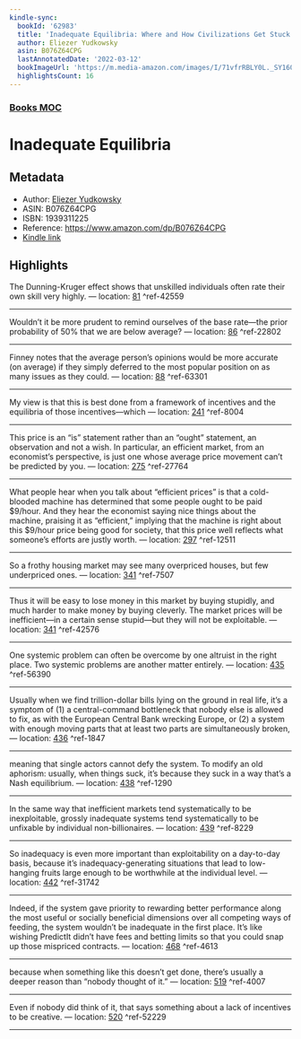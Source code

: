 ```yaml
---
kindle-sync:
  bookId: '62983'
  title: 'Inadequate Equilibria: Where and How Civilizations Get Stuck'
  author: Eliezer Yudkowsky
  asin: B076Z64CPG
  lastAnnotatedDate: '2022-03-12'
  bookImageUrl: 'https://m.media-amazon.com/images/I/71vfrRBLY0L._SY160.jpg'
  highlightsCount: 16
---
```

### [Books MOC](Books%20MOC.md)

# Inadequate Equilibria

## Metadata
* Author: [Eliezer Yudkowsky](https://www.amazon.comundefined)
* ASIN: B076Z64CPG
* ISBN: 1939311225
* Reference: https://www.amazon.com/dp/B076Z64CPG
* [Kindle link](kindle://book?action=open&asin=B076Z64CPG)

## Highlights
The Dunning-Kruger effect shows that unskilled individuals often rate their own skill very highly. — location: [81](kindle://book?action=open&asin=B076Z64CPG&location=81) ^ref-42559

---
Wouldn’t it be more prudent to remind ourselves of the base rate—the prior probability of 50% that we are below average? — location: [86](kindle://book?action=open&asin=B076Z64CPG&location=86) ^ref-22802

---
Finney notes that the average person’s opinions would be more accurate (on average) if they simply deferred to the most popular position on as many issues as they could. — location: [88](kindle://book?action=open&asin=B076Z64CPG&location=88) ^ref-63301

---
My view is that this is best done from a framework of incentives and the equilibria of those incentives—which — location: [241](kindle://book?action=open&asin=B076Z64CPG&location=241) ^ref-8004

---
This price is an “is” statement rather than an “ought” statement, an observation and not a wish. In particular, an efficient market, from an economist’s perspective, is just one whose average price movement can’t be predicted by you. — location: [275](kindle://book?action=open&asin=B076Z64CPG&location=275) ^ref-27764

---
What people hear when you talk about “efficient prices” is that a cold-blooded machine has determined that some people ought to be paid $9/hour. And they hear the economist saying nice things about the machine, praising it as “efficient,” implying that the machine is right about this $9/hour price being good for society, that this price well reflects what someone’s efforts are justly worth. — location: [297](kindle://book?action=open&asin=B076Z64CPG&location=297) ^ref-12511

---
So a frothy housing market may see many overpriced houses, but few underpriced ones. — location: [341](kindle://book?action=open&asin=B076Z64CPG&location=341) ^ref-7507

---
Thus it will be easy to lose money in this market by buying stupidly, and much harder to make money by buying cleverly. The market prices will be inefficient—in a certain sense stupid—but they will not be exploitable. — location: [341](kindle://book?action=open&asin=B076Z64CPG&location=341) ^ref-42576

---
One systemic problem can often be overcome by one altruist in the right place. Two systemic problems are another matter entirely. — location: [435](kindle://book?action=open&asin=B076Z64CPG&location=435) ^ref-56390

---
Usually when we find trillion-dollar bills lying on the ground in real life, it’s a symptom of (1) a central-command bottleneck that nobody else is allowed to fix, as with the European Central Bank wrecking Europe, or (2) a system with enough moving parts that at least two parts are simultaneously broken, — location: [436](kindle://book?action=open&asin=B076Z64CPG&location=436) ^ref-1847

---
meaning that single actors cannot defy the system. To modify an old aphorism: usually, when things suck, it’s because they suck in a way that’s a Nash equilibrium. — location: [438](kindle://book?action=open&asin=B076Z64CPG&location=438) ^ref-1290

---
In the same way that inefficient markets tend systematically to be inexploitable, grossly inadequate systems tend systematically to be unfixable by individual non-billionaires. — location: [439](kindle://book?action=open&asin=B076Z64CPG&location=439) ^ref-8229

---
So inadequacy is even more important than exploitability on a day-to-day basis, because it’s inadequacy-generating situations that lead to low-hanging fruits large enough to be worthwhile at the individual level. — location: [442](kindle://book?action=open&asin=B076Z64CPG&location=442) ^ref-31742

---
Indeed, if the system gave priority to rewarding better performance along the most useful or socially beneficial dimensions over all competing ways of feeding, the system wouldn’t be inadequate in the first place. It’s like wishing PredictIt didn’t have fees and betting limits so that you could snap up those mispriced contracts. — location: [468](kindle://book?action=open&asin=B076Z64CPG&location=468) ^ref-4613

---
because when something like this doesn’t get done, there’s usually a deeper reason than “nobody thought of it.” — location: [519](kindle://book?action=open&asin=B076Z64CPG&location=519) ^ref-4007

---
Even if nobody did think of it, that says something about a lack of incentives to be creative. — location: [520](kindle://book?action=open&asin=B076Z64CPG&location=520) ^ref-52229

---
